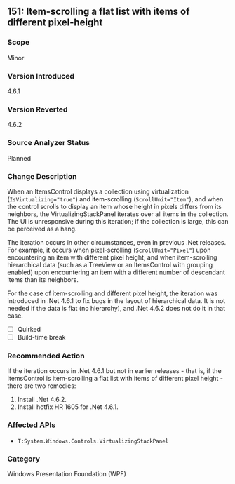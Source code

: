 ## 151: Item-scrolling a flat list with items of different pixel-height

### Scope
Minor

### Version Introduced
4.6.1

### Version Reverted
4.6.2

### Source Analyzer Status
Planned

### Change Description
When an ItemsControl displays a collection using virtualization (`IsVirtualizing="true"`) and item-scrolling (`ScrollUnit="Item"`),
and when the control scrolls to display an item whose height in pixels differs from its neighbors, the VirtualizingStackPanel
iterates over all items in the collection.   The UI is unresponsive during this iteration;  if the collection is
large, this can be perceived as a hang.

The iteration occurs in other circumstances, even in previous .Net releases.  For example, it occurs when
pixel-scrolling (`ScrollUnit="Pixel"`) upon encountering an item with different pixel height, and when item-scrolling
hierarchical data (such as a TreeView or an ItemsControl with grouping enabled) upon encountering an item with
a different number of descendant items than its neighbors.

For the case of item-scrolling and different pixel height, the iteration was introduced in .Net 4.6.1 to fix
bugs in the layout of hierarchical data.  It is not needed if the data is flat (no hierarchy), and .Net 4.6.2
does not do it in that case.

- [ ] Quirked 
- [ ] Build-time break

### Recommended Action
If the iteration occurs in .Net 4.6.1 but not in earlier releases - that is, if the ItemsControl is item-scrolling
a flat list with items of different pixel height - there are two remedies:
1. Install .Net 4.6.2.
2. Install hotfix HR 1605 for .Net 4.6.1.

### Affected APIs
* `T:System.Windows.Controls.VirtualizingStackPanel`

### Category
Windows Presentation Foundation (WPF)

<!--
    ### Original Bug
    202599
-->


